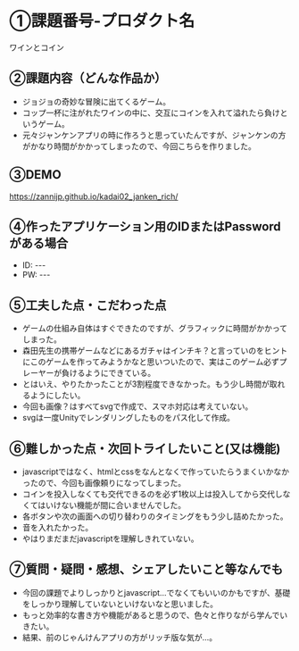 # ①課題番号-プロダクト名

ワインとコイン

## ②課題内容（どんな作品か）

- ジョジョの奇妙な冒険に出てくるゲーム。
- コップ一杯に注がれたワインの中に、交互にコインを入れて溢れたら負けというゲーム。
- 元々ジャンケンアプリの時に作ろうと思っていたんですが、ジャンケンの方がかなり時間がかかってしまったので、今回こちらを作りました。

## ③DEMO

https://zannijp.github.io/kadai02_janken_rich/

## ④作ったアプリケーション用のIDまたはPasswordがある場合

- ID: ---
- PW: ---

## ⑤工夫した点・こだわった点

- ゲームの仕組み自体はすぐできたのですが、グラフィックに時間がかかってしまった。
- 森田先生の携帯ゲームなどにあるガチャはインチキ？と言っていのをヒントにこのゲームを作ってみようかなと思いついたので、実はこのゲーム必ずプレーヤーが負けるようにできている。
- とはいえ、やりたかったことが3割程度できなかった。もう少し時間が取れるようにしたい。
- 今回も画像？はすべてsvgで作成で、スマホ対応は考えていない。
- svgは一度Unityでレンダリングしたものをパス化して作成。

## ⑥難しかった点・次回トライしたいこと(又は機能)

- javascriptではなく、htmlとcssをなんとなくで作っていたらうまくいかなかったので、今回も画像頼りになってしまった。
- コインを投入しなくても交代できるのを必ず1枚以上は投入してから交代しなくてはいけない機能が間に合いませんでした。
- 各ボタンや次の画面への切り替わりのタイミングをもう少し詰めたかった。
- 音を入れたかった。
- やはりまだまだjavascriptを理解しきれていない。

## ⑦質問・疑問・感想、シェアしたいこと等なんでも

- 今回の課題でよりしっかりとjavascript…でなくてもいいのかもですが、基礎をしっかり理解していないといけないなと思いました。
- もっと効率的な書き方や機能があると思うので、色々と作りながら学んでいきたい。
- 結果、前のじゃんけんアプリの方がリッチ版な気が…。
